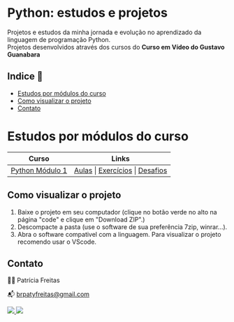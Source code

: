 # Python: estudos e projetos

Projetos e estudos da minha jornada e evolução no aprendizado da linguagem de programação Python.<br>
Projetos desenvolvidos através dos cursos do **Curso em Vídeo do Gustavo Guanabara**

## Indice 🔗

- [Estudos por módulos do curso](#estudos-por-modulos-do-curso)
- [Como visualizar o projeto](#como-visualizar-o-projeto)
- [Contato](#contato)

# Estudos por módulos do curso

| Curso             | Links                                                                 |
|-------------------|-----------------------------------------------------------------------|
| [Python Módulo 1](https://github.com/patyfreitasbr/Python-CursoEmVideo/tree/main/mundo1)  | [Aulas](https://github.com/patyfreitasbr/Python-CursoEmVideo/tree/main/mundo1/aulas) &#124; [Exercícios](https://github.com/patyfreitasbr/Python-CursoEmVideo/tree/main/mundo1/exercicios) &#124; [Desafios](https://github.com/patyfreitasbr/Python-CursoEmVideo/tree/main/mundo1/desafios)               |



## Como visualizar o projeto

1. Baixe o projeto em seu computador (clique no botão verde no alto na página "code" e clique em "Download ZIP".)
2. Descompacte a pasta (use o software de sua preferência 7zip, winrar...).
3. Abra o software compativel com a linguagem. Para visualizar o projeto recomendo usar o VScode.

## Contato

👩‍💻 Patrícia Freitas

📬 brpatyfreitas@gmail.com

 <div><a href="https://www.linkedin.com/in/patyfreitasbr"><img src="https://img.shields.io/badge/LinkedIn-0077B5?style=for-the-badge&logo=linkedin&logoColor=white" target="_blank"></>
  <a href="https://www.instagram.com/patyfreitasbr"><img src="https://img.shields.io/badge/Instagram-E4405F?style=for-the-badge&logo=instagram&logoColor=white" target="_blank"></></div>
